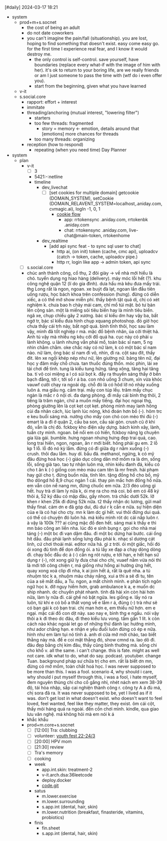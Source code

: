 [#daily]
2024-03-17
18:21

- system
	- prod+m+s.socnet
		- the cost of being an adult
		- do not date coworkers
		- you can't imagine the pain/fall (situationship). you are lost, hoping to find something that doesn't exist. easy come easy go. for the first time I experience real fear, and I know it would destroy me. 
			- the only control is self-control. save yourself, have boundaries (replace every what-if with the image of him with her). it's ok to return to your boring life, are we really friends or am I just someone to pass the time with (wtf do i even offer you).
			- start from the beginning, given what you have learned
	- v-it
	- s.social.core
		- rapport: effort + interest
		- immitate
		- threading/anchoring (mutual interest, "lowering filter")
			- starters
			- too few threads: fragmented
				- story = memory <- emotion, details around that [emotions] more chances for threads
			- too many threads: organizing
		- reception (how to respond)
			- repeating (when you need time)
Day Planner
- system
	- plan
		- v-it
			- [ ] 3
			- 5421:-:netline
			- timeline
				- dev_livechat
					- [ ] [set cookies for multiple domain] getcookie (DOMAIN_SYSTEM), setCookie (DOMAIN_RELAVENT_SYSTEM=localhost,.aniday.com,cvmagic.ai), logIn -1, 0, 1
						- [cookie flow](https://www.reddit.com/r/node/comments/15brx3i/how_to_maintain_logged_in_state_between_different/)
							- app: rrtokensync .aniday.com, rrtokenbk .aniday.com
							- chat: rrtokensync .aniday.com, live-chat@main-token, rrtokenhome
				- dev_realtime
					- [add api sync feat - to sync sql user to chat]
						- http ai, (on init) token (cache, cmc api), uploadcv (catch -> token, cache, uploadcv pipe.)
						- http rr, login like app -> admin token, api sync
		- [ ] s.social.core
		- chúc anh thành công, cổ thụ, 2 đôi giày -> về nhà mới hiểu là chó. tuyển dụng ng hiao hàng (delivery). máy móc lỗi hết (?). khu công nghệ quận 12 (lí do gia đình). dưa hấu mà kêu đưa mấy trái. thg Long rất là ngon, ngoan. xe buýt đà lạt, ngoan lần đầu tiên uống rượu, học bách khoa trên confession (hưng). đừng có diễn xiếc, a có thể mở show miễn phí. thấy bệnh tật quá dị, chị có xét nghiệm k. chưa bao h chảy mái cam, chỉ mổ túi mật. bỏ tư bản lên cộng sản. một là miếng sỏi tiêu biến hay là mình tiêu biến. ngã xe, chụp chiếu gãy 2 xương. bác sĩ kiểu dm hay vậy ba, bất ngờ tr, bác sĩ kiểu đưa hình chụp xquang photoshop. đó giờ học chưa thấy cái trh này, bất ngờ quá. bình tĩnh thôi, học sau làm vậy, mình đã tốt nghiệp r mà. mặc đồ bệnh nhân, ủa cởi thiệt hả. Anh tú vậy mà nhiều ng kêu cởi đồ quá ha. cục này có phải u lành không. u lành nhưng vẫn phải mổ, toàn bác sĩ nam, 5 ng nhìn chằm chằm. oke chắc này có nữ làm, k có một bác sĩ nam nào. nữ làm, ông bác sĩ nam đi vô, nhìn, đi ra. cột sau đít, thấy đít. lên xe ngồi khép nép như nữ, lên giường nữ. bảng tên nữ, đại học y đâm mấy chỗ chưa. tan thuốc đúng thốn. móc phin, lái xe tải chơi để tỉnh. tung là kiểu tung hứng. tăng xông, tăng hai tăng ba. tí vô coi miệng a l có sủi bọt k. đẩy ra thuyền sáng thấy ở bến bạch đằng, tới r, tới số r á ba. con nhỏ uống 3 chum, xỉn vừa khóc vauwf cười chạy ra ngoài dg. chỗ đó là có hôd lỡ nó nhảy xuống luôn á. ma giấu ng. cắm trại. mấy con túp lều. trăm mấy chục ngàn là mắc r ô nội ơi. đa dạng phòng. đi mấy cái bình thg thôi, 2 tiếng là trăm ngàn, chứ a muốn mấy tiếng. đại học ngoại thg, phòng giường lên là cọt kẹt cọt kẹt. phòng mình may lanh hông cùi đa nhân cách, lúc lạnh lúc nóng, khó đoán hơn bồ (-). hôm trc e keu buổi sáng mà. nướng cho mấy con chó con mèo thì đủ (-) emart là a đi ở quận 2, cầu ba son, cầu sài gòn. crush cũ ở khi đó, vẫn là chị đó. fckboy kho điện xây dựng. bách kinh xây, lành, tuấn cty mình. ngoan. bề nổi em có hiền, fckboy năng lg chuyên gia lừa gái. bumble. hưng ngoan nhưng hưng đẹp trai quá, cao. long trai hiền, ngon, ngoan, ăn r mới biết. hông phải gu em. 2 lỗ kp 1 lỗ. lỗ đó nó kỳ lắm. đừng có đi giữa dg r nằm xuống (-) crush. thôi đau lắm. huy dí. bầu đá. mẹthanol, ngừng, k có mỹ đâu đừng hoá học (-) giáo dục công dân mở mồm ra là dm, sống lỗi, sống giả tạo. tao tự nhận luôn mà, nhìn kiểu đanh đá, kiểu có cho t ăn k (-) giống con mèo màu cam tên là mr fresh. hải phạm hay gửi cho t.  đừng buồn nữa, tỉnh lên. tặng đồng hồ cho bồ, mỹ tho dôngd hồ 8,9 chục ngàn 1 cái. thay pin mắc hơn đồng hồ nữa. em vẫn còn nể nang mn, đừng chuốc em nữa. 2/3 đéo uồng gì hết. huy trà ơi làm ly nữa k, ói mẹ ra cho mà coi. bồ em có 48 ký thôi á, 52 ký đâu có mập đâu, gầy nhom. trà chắc dưới 52k. lỡ khen r khen 25k đi đừng 52k nữa. t2 thấy nhận dc lương, gửi mail thấy final. cảm ơn e đã góp dui, đủ dui r k cần e nữa. sự hiện diện của e là có hại cho cty. mn k làm dc gì hết. vui thôi đừng dui quá. có thể có chuyện đó luôn hả. má kiểu mình rót dc cái nắp luôn r. à vậy là 100k ??? ai cũng mặc đồ đen hết. sáng mai k thấy e thì mn báo công an liền nha. lúc đó e sình bụng r. gọi cho nhà mai táng (-) một bc đi vạn dặm đâu. đi một bc dừng hai bước. cái ống hít dầu. đâu phải lạnh sống lưng đâu phải k. nhạc sĩ dương cát linh, cứ chơi thoải mái. editor nữa hả. gì z trời. ói một giấc, hồi đó ói xong đủ tỉnh để dọn đống ói. a tú lấy xe đạp a chạy dòng dòng đi. chạy bốc đầu dc á (-) cần ng rót rượu, e tới hạn, e hết hạn sử dụng r (-), rót xong giữ ly đưa chai cho chị, vuaef nằm vừa nói thì là mới tới công chiện r, má giống như hổng ai hưởng ứng hết, quay xong xoá clip đi nha, k ai join hết á, rất là quê nha. a tú nhuộm tóc k a, nhuộm màu cháy nắng, xui a thì a sẽ đi tu, tên của a sẽ mất dấu, a Tu. ngon, a mất chính mình. e phân tích ngôn ngữ học k. đỡ nguy hiểm hơn, grab ambulance k a, e muốn dc ship nhanh. dc chuyển phát nhanh. tỉnh đã hài xỉn còn hài hơn nữa, làm ly nữa đi. cái ghế nó bật ngửa. les giống e. lấy nó ra luôn, từ khi e có bồ a thất vọng về e lắm r á, đúng (-) trà như sẽ có bạn gái k có bạn trai. chị man hơn e, em thiếu nữ hơn. em e ngại. mặc cái đồ con dịt này. sao nay e, bình thg e ngầu. nói vậy thôi a k đi theo dc đâu, đi theo kiểu lưu vong. tầm gần 1 lít. k còn cách nào khác ngoài let go of những thứ đánh lạc hướng mình, như ador chẳng hạn. e nhận e yếu đuối luôn đừng có ép e nữa. hình như em làm tụi nó tỉnh á. anh ơi cửa mở mời chào, tao biết thằng này mà. để e coi mặt thằng đó, show cmnd ra. lao dô đi. đâu đẹp bằng chị kim đâu, thấy cũng bình thường mà. sống chi cho khổ v. all the same. i can't change. this is fate. might as well not care. idk what to do, what do say. podcast. youtuber. change Tuan. background pháp sư chữa trị cho em. rất là biết ơn mn, đừng có mở mồm, toàn chất hoá học. I was never supposed to be more than this. I was a fool. scenario 4, why should i care, why should i put myself through this, i was a fool, i hate myself, đem nguyên thùng chi cho cố gắng nhỉ, nhét nách em xem 38-39 độ, tái hòa nhập, sắp cai nghiện thành công r. công ty A á đù má, chị sora đã ra. It was never supposed to be, yet I lived as if it was. don't get lost in what doesn't exist. who doesn't want to feel loved, feel wanted, feel like they matter, they exist. ôm cái cột, thấy mỏi háng quá ra ngoài. đến cồn chơi mình. kindle, qua giao lưu văn nghệ. má không hỏi mà em nói k á
		- khắc khẩu
		- prod+m.core+s.socnet
			- [ ] [12:00] Tra: clubbing
			- [ ] volunteer: [youth fest 22-24/3](https://maps.app.goo.gl/pVNYeVhLjPLoJrjX7)
			- [ ] [20:00] HPV mom
			- [ ] [21:30] review
			- [ ] Tra's memory
			- [ ] cooking
			- week
				- app.int.skin: treatment-2
				- v-it.arch.dsa:36leetcode
				- deploy.docker
				- [code.git](https://antonz.org/git-by-example/?ref=dailydev)
			- satus
				- m.lower.exercise
				- m.lower.surrounding
				- s.app.int (dental, hair, skin)
				- m.lower.nutrition (breakfast, finasteride, vitamins, probiotics)
			- finis
				- fin.sheet
				- s.app.int (dental, hair, skin)